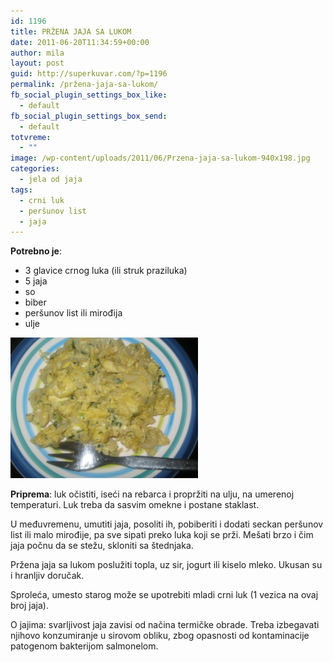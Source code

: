 ```yaml
---
id: 1196
title: PRŽENA JAJA SA LUKOM
date: 2011-06-20T11:34:59+00:00
author: mila
layout: post
guid: http://superkuvar.com/?p=1196
permalink: /pržena-jaja-sa-lukom/
fb_social_plugin_settings_box_like:
  - default
fb_social_plugin_settings_box_send:
  - default
totvreme:
  - ""
image: /wp-content/uploads/2011/06/Przena-jaja-sa-lukom-940x198.jpg
categories:
  - jela od jaja
tags:
  - crni luk
  - peršunov list
  - jaja
---
```

**Potrebno je**:

  * 3 glavice crnog luka (ili struk praziluka)
  * 5 jaja
  * so
  * biber
  * peršunov list ili mirođija
  * ulje

<img class="alignnone size-medium wp-image-5468" src="/wp-content/uploads/2011/06/Przena-jaja-sa-lukom-1024x768.jpg" alt="Przena jaja sa lukom" width="300" height="225" /> 

**Priprema**: luk očistiti, iseći na rebarca i propržiti na ulju, na umerenoj temperaturi. Luk treba da sasvim omekne i postane staklast.

U međuvremenu, umutiti jaja, posoliti ih, pobiberiti i dodati seckan peršunov list ili malo mirođije, pa sve sipati preko luka koji se prži. Mešati brzo i čim jaja počnu da se stežu, skloniti sa štednjaka.

Pržena jaja sa lukom poslužiti topla, uz sir, jogurt ili kiselo mleko. Ukusan su i hranljiv doručak.

Sproleća, umesto starog može se upotrebiti mladi crni luk (1 vezica na ovaj broj jaja).

O jajima: svarljivost jaja zavisi od načina termičke obrade. Treba izbegavati njihovo konzumiranje u sirovom obliku, zbog opasnosti od kontaminacije patogenom bakterijom salmonelom.